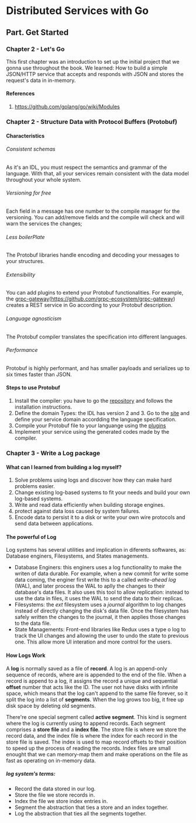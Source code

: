 # Distributed Services with Go

## Part. Get Started

### Chapter 2 - Let's Go

This first chapter was an introduction to set up the initial project that we gonna use throughout the book.
We learned: How to build a simple JSON/HTTP service that accepts and responds with JSON and stores the request's data in in-memory.

#### References

1. https://github.com/golang/go/wiki/Modules

### Chapter 2 - Structure Data with Protocol Buffers (Protobuf)

#### Characteristics

###### _Consistent schemas_

As it's an IDL, you must respect the semantics and grammar of the language. With that, all your services remain consistent with the data model throughout your whole system.

###### _Versioning for free_

Each field in a message has one number to the compile manager for the versioning. You can add/remove fields and the compile will check and will warn the services the changes;

###### _Less boilerPlate_

The Protobuf libraries handle encoding and decoding your messages to your structures.

###### _Extensibility_

You can add plugins to extend your Protobuf functionalities. For example, the [grpc-gateway](https://github.com/grpc-ecosystem/grpc-gateway)(https://github.com/grpc-ecosystem/grpc-gateway) creates a REST service in Go according to your Protobuf description.

###### _Language agnosticism_

The Protobuf compiler translates the specification into different languages.

###### _Performance_

Protobuf is highly performant, and has smaller payloads and serializes up to six times faster than JSON.

#### Steps to use Protobuf

1. Install the compiler: you have to go the [repository](https://github.com/protocolbuffers/protobuf) and follows the installation instructions.
2. Define the domain Types: the IDL has version 2 and 3. Go to the [site](https://protobuf.dev/programming-guides/proto3/) and define your service domain accordding the language specification.
3. Compile your Protobuf file to your languange using the [plugins](https://protobuf.dev/reference/)
4. Implement your service using the generated codes made by the compiler.

### Chapter 3 - Write a Log package

#### What can I learned from building a log myself?

1. Solve problems using logs and discover how they can make hard problems easier.
2. Change existing log-based systems to fit your needs and build your own log-based systems.
3. Write and read data efficiently when building storage engines.
4. protect against data loss caused by system failures.
5. Encode data to persist it to a disk or write your own wire protocols and send data between applications.

#### The powerful of Log

Log systems has several utilities and implication in diferents softwares, as: Database enginers, Filesystems, and States managements.

- Database Enginers: this enginers uses a log functionality to make the writen of data durable. For example, when a new commit for write some data coming, the enginer first write this to a called _write-ahead log_ (WAL), and later process the WAL to aplly the changes to their database's data files. It also uses this tool to allow replication: instead to use the data in files, it uses the WAL to send the data to their replicas.
- Filesystems: the _ext_ filesystem uses a _journal_ algorithm to log changes instead of directly changing the disk's data file. Once the filesystem has safely written the changes to the journal, it then applies those changes to the data file.
- State Managements: Front-end libraries like Redux uses a type o log to track the UI changes and allowing the user to undo the state to previous one. This allow more UI interation and more control for the users.

#### How Logs Work

A **log** is normally saved as a file of **record**. A log is an append-only sequence of records, where are is appended to the end of the file. When a record is append to a log, it assigns the record a unique and sequential **offset** number that acts like the ID. The user not have disks with infinite space, which means that the log can't append to the same file forever, so it split the log into a list of **segments**. When the log grows too big, it free up disk space by deleting old segments.

There're one special segment called **active segment**. This kind is segment where the log is currently using to append records. Each segment comprises a **store file** and a **index file**. The store file is where we store the record data, and the index file is where the index for each record in the store file is saved. The index is used to map record offsets to their position to speed up the process of reading the records. Index files are small enought that we can memory-map them and make operations on the file as fast as operating on in-memory data.

##### log system's terms:

- Record the data stored in our log.
- Store the file we store records in.
- Index the file we store index entries in.
- Segment the abstraction that ties a store and an index together.
- Log the abstraction that ties all the segments together.
